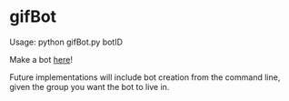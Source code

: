 # gifBot

Usage: python gifBot.py botID

Make a bot <a target="_blank" href="https://dev.groupme.com/bots">here</a>!


Future implementations will include bot creation from the command line, given the group you want the bot to live in.